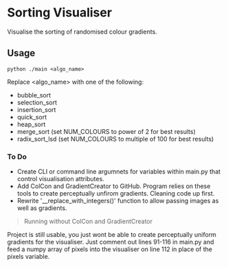# Sorting Visualiser
Visualise the sorting of randomised colour gradients.

## Usage
```shell
python ./main <algo_name>
```
Replace <algo_name> with one of the following:
- bubble_sort
- selection_sort
- insertion_sort
- quick_sort
- heap_sort
- merge_sort (set NUM_COLOURS to power of 2 for best results)
- radix_sort_lsd (set NUM_COLOURS to multiple of 100 for best results)

### To Do
- Create CLI or command line argumnets for variables within main.py that control visualisation attributes.
- Add ColCon and GradientCreator to GitHub. Program relies on these tools to create perceptually unfirom gradients. Cleaning code up first.
- Rewrite '__replace_with_integers()' function to allow passing images as well as gradients.


> Running without ColCon and GradientCreator

Project is still usable, you just wont be able to create perceptually uniform gradients for the visualiser. Just comment out lines 91-116 in main.py and feed a numpy array of pixels into the visualiser on line 112 in place of the pixels variable.
